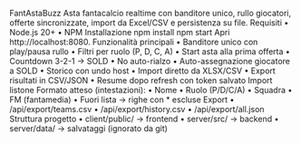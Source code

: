 FantAstaBuzz
Asta fantacalcio realtime con banditore unico, rullo giocatori, offerte sincronizzate, import da Excel/CSV e persistenza su file.
Requisiti
•	Node.js 20+
•	NPM
Installazione
npm install
npm start
Apri http://localhost:8080.
Funzionalità principali
•	Banditore unico con play/pausa rullo
•	Filtri per ruolo (P, D, C, A)
•	Start asta alla prima offerta
•	Countdown 3-2-1 → SOLD
•	No auto-rialzo
•	Auto-assegnazione giocatore a SOLD
•	Storico con undo host
•	Import diretto da XLSX/CSV
•	Export risultati in CSV/JSON
•	Resume dopo refresh con token salvato
Import listone
Formato atteso (intestazioni):
•	Nome
•	Ruolo (P/D/C/A)
•	Squadra
•	FM (fantamedia)
•	Fuori lista → righe con * escluse
Export
•	/api/export/teams.csv
•	/api/export/history.csv
•	/api/export/all.json
Struttura progetto
•	client/public/ → frontend
•	server/src/ → backend
•	server/data/ → salvataggi (ignorato da git)
